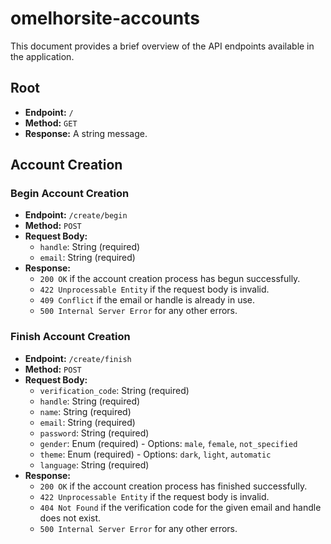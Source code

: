 # omelhorsite-accounts

This document provides a brief overview of the API endpoints available in the application.

## Root

- **Endpoint:** `/`
- **Method:** `GET`
- **Response:** A string message.

## Account Creation

### Begin Account Creation

- **Endpoint:** `/create/begin`
- **Method:** `POST`
- **Request Body:**
  - `handle`: String (required)
  - `email`: String (required)
- **Response:**
  - `200 OK` if the account creation process has begun successfully.
  - `422 Unprocessable Entity` if the request body is invalid.
  - `409 Conflict` if the email or handle is already in use.
  - `500 Internal Server Error` for any other errors.

### Finish Account Creation

- **Endpoint:** `/create/finish`
- **Method:** `POST`
- **Request Body:**
  - `verification_code`: String (required)
  - `handle`: String (required)
  - `name`: String (required)
  - `email`: String (required)
  - `password`: String (required)
  - `gender`: Enum (required) - Options: `male`, `female`, `not_specified`
  - `theme`: Enum (required) - Options: `dark`, `light`, `automatic`
  - `language`: String (required)
- **Response:**
  - `200 OK` if the account creation process has finished successfully.
  - `422 Unprocessable Entity` if the request body is invalid.
  - `404 Not Found` if the verification code for the given email and handle does not exist.
  - `500 Internal Server Error` for any other errors.

